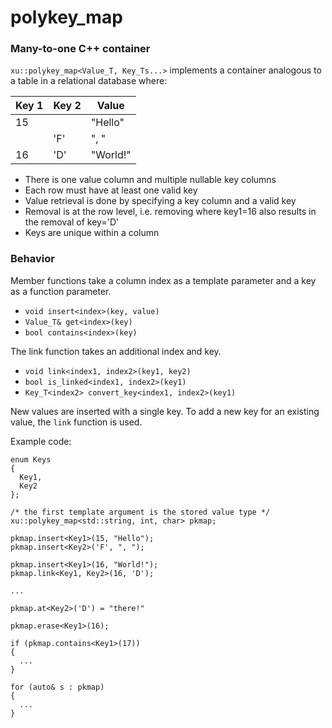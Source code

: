# polykey_map
### Many-to-one C++ container

`xu::polykey_map<Value_T, Key_Ts...>` implements a container analogous to a table in a relational database where:

| Key 1 | Key 2 | Value |
| ----- | ----- | ----- |
| 15 |  | "Hello" |
|  | 'F' | ", " |
| 16 | 'D' | "World!" |

- There is one value column and multiple nullable key columns
- Each row must have at least one valid key
- Value retrieval is done by specifying a key column and a valid key
- Removal is at the row level, i.e. removing where key1=16 also results in the removal of key='D'
- Keys are unique within a column

### Behavior

Member functions take a column index as a template parameter and a key as a function parameter.

- `void insert<index>(key, value)`
- `Value_T& get<index>(key)`
- `bool contains<index>(key)`

The link function takes an additional index and key.

- `void link<index1, index2>(key1, key2)`
- `bool is_linked<index1, index2>(key1)`
- `Key_T<index2> convert_key<index1, index2>(key1)`

New values are inserted with a single key. To add a new key for an existing value, the `link` function is used.

Example code:

```
enum Keys
{
  Key1,
  Key2
};

/* the first template argument is the stored value type */
xu::polykey_map<std::string, int, char> pkmap;

pkmap.insert<Key1>(15, "Hello");
pkmap.insert<Key2>('F', ", ");

pkmap.insert<Key1>(16, "World!");
pkmap.link<Key1, Key2>(16, 'D');

...

pkmap.at<Key2>('D') = "there!"

pkmap.erase<Key1>(16);

if (pkmap.contains<Key1>(17))
{
  ...
}

for (auto& s : pkmap)
{
  ...
}
```
